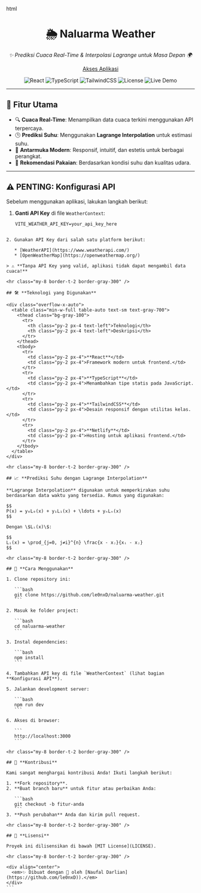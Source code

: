 html
<div align="center">
  <h1 class="text-4xl font-bold text-blue-600">🌦️ <strong>Naluarma Weather</strong></h1>
  <p class="text-xl text-gray-600">
    <em>✨ Prediksi Cuaca Real-Time & Interpolasi Lagrange untuk Masa Depan 🌍</em>
  </p>
  <a href="https://naluarma-weather.netlify.app/" class="text-blue-500 hover:underline mt-2 block">
    Akses Aplikasi
  </a>
  <p class="mt-4">
    <img src="https://img.shields.io/badge/React-%5E18.2.0-61DAFB?style=for-the-badge&logo=react" alt="React" class="inline-block mr-2" />
    <img src="https://img.shields.io/badge/TypeScript-%5E4.9.5-007ACC?style=for-the-badge&logo=typescript" alt="TypeScript" class="inline-block mr-2" />
    <img src="https://img.shields.io/badge/TailwindCSS-%5E3.3.2-38BDF8?style=for-the-badge&logo=tailwindcss" alt="TailwindCSS" class="inline-block mr-2" />
    <img src="https://img.shields.io/badge/License-MIT-green?style=for-the-badge" alt="License" class="inline-block mr-2" />
    <img src="https://img.shields.io/badge/Live-Demo-important?style=for-the-badge&logo=netlify" alt="Live Demo" class="inline-block" />
  </p>
</div>

<hr class="my-8 border-t-2 border-gray-300" />

## 🌟 **Fitur Utama**

<ul class="list-disc pl-5 text-lg text-gray-800">
  <li>🔍 <strong>Cuaca Real-Time</strong>: Menampilkan data cuaca terkini menggunakan API terpercaya.</li>
  <li>🕒 <strong>Prediksi Suhu</strong>: Menggunakan <strong>Lagrange Interpolation</strong> untuk estimasi suhu.</li>
  <li>🎨 <strong>Antarmuka Modern</strong>: Responsif, intuitif, dan estetis untuk berbagai perangkat.</li>
  <li>👗 <strong>Rekomendasi Pakaian</strong>: Berdasarkan kondisi suhu dan kualitas udara.</li>
</ul>

<hr class="my-8 border-t-2 border-gray-300" />

## ⚠️ **PENTING: Konfigurasi API**

Sebelum menggunakan aplikasi, lakukan langkah berikut:

1. **Ganti API Key** di file `WeatherContext`:

   ```env
   VITE_WEATHER_API_KEY=your_api_key_here
````

2. Gunakan API Key dari salah satu platform berikut:

   * [WeatherAPI](https://www.weatherapi.com/)
   * [OpenWeatherMap](https://openweathermap.org/)

> ⚠️ **Tanpa API Key yang valid, aplikasi tidak dapat mengambil data cuaca!**

<hr class="my-8 border-t-2 border-gray-300" />

## 🛠️ **Teknologi yang Digunakan**

<div class="overflow-x-auto">
  <table class="min-w-full table-auto text-sm text-gray-700">
    <thead class="bg-gray-100">
      <tr>
        <th class="py-2 px-4 text-left">Teknologi</th>
        <th class="py-2 px-4 text-left">Deskripsi</th>
      </tr>
    </thead>
    <tbody>
      <tr>
        <td class="py-2 px-4">**React**</td>
        <td class="py-2 px-4">Framework modern untuk frontend.</td>
      </tr>
      <tr>
        <td class="py-2 px-4">**TypeScript**</td>
        <td class="py-2 px-4">Menambahkan tipe statis pada JavaScript.</td>
      </tr>
      <tr>
        <td class="py-2 px-4">**TailwindCSS**</td>
        <td class="py-2 px-4">Desain responsif dengan utilitas kelas.</td>
      </tr>
      <tr>
        <td class="py-2 px-4">**Netlify**</td>
        <td class="py-2 px-4">Hosting untuk aplikasi frontend.</td>
      </tr>
    </tbody>
  </table>
</div>

<hr class="my-8 border-t-2 border-gray-300" />

## 📈 **Prediksi Suhu dengan Lagrange Interpolation**

**Lagrange Interpolation** digunakan untuk memperkirakan suhu berdasarkan data waktu yang tersedia. Rumus yang digunakan:

$$
P(x) = y₀L₀(x) + y₁L₁(x) + \ldots + yₙLₙ(x)
$$

Dengan \$Lᵢ(x)\$:

$$
Lᵢ(x) = \prod_{j=0, j≠i}^{n} \frac{x - xⱼ}{xᵢ - xⱼ}
$$

<hr class="my-8 border-t-2 border-gray-300" />

## 🚀 **Cara Menggunakan**

1. Clone repository ini:

   ```bash
   git clone https://github.com/le0nxD/naluarma-weather.git
   ```

2. Masuk ke folder project:

   ```bash
   cd naluarma-weather
   ```

3. Instal dependencies:

   ```bash
   npm install
   ```

4. Tambahkan API key di file `WeatherContext` (lihat bagian **Konfigurasi API**).

5. Jalankan development server:

   ```bash
   npm run dev
   ```

6. Akses di browser:

   ```
   http://localhost:3000
   ```

<hr class="my-8 border-t-2 border-gray-300" />

## 🤝 **Kontribusi**

Kami sangat menghargai kontribusi Anda! Ikuti langkah berikut:

1. **Fork repository**.
2. **Buat branch baru** untuk fitur atau perbaikan Anda:

   ```bash
   git checkout -b fitur-anda
   ```
3. **Push perubahan** Anda dan kirim pull request.

<hr class="my-8 border-t-2 border-gray-300" />

## 📜 **Lisensi**

Proyek ini dilisensikan di bawah [MIT License](LICENSE).

<hr class="my-8 border-t-2 border-gray-300" />

<div align="center">
  <em>✨ Dibuat dengan 💖 oleh [Naufal Darlian](https://github.com/le0nxD)).</em>
</div>
```
